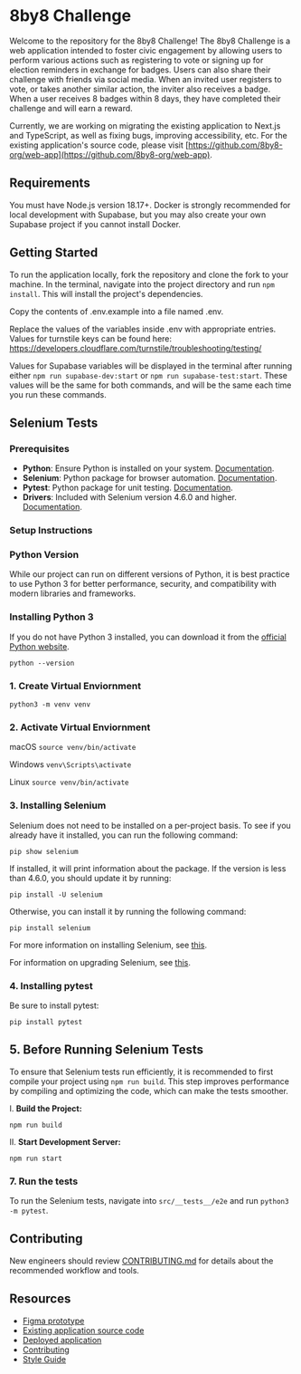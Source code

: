 # 8by8 Challenge

Welcome to the repository for the 8by8 Challenge! The 8by8 Challenge is a web application intended to foster civic engagement by allowing users to perform various actions such as registering to vote or signing up for election reminders in exchange for badges. Users can also share their challenge with friends via social media. When an invited user registers to vote, or takes another similar action, the inviter also receives a badge. When a user receives 8 badges within 8 days, they have completed their challenge and will earn a reward.

Currently, we are working on migrating the existing application to Next.js and TypeScript, as well as fixing bugs, improving accessibility, etc. For the existing application's source code, please visit [https://github.com/8by8-org/web-app](https://github.com/8by8-org/web-app).

## Requirements

You must have Node.js version 18.17+. Docker is strongly recommended for local development with Supabase, but you may also create your own Supabase project if you cannot install Docker.

## Getting Started

To run the application locally, fork the repository and clone the fork to your machine. In the terminal, navigate into the project directory and run `npm install`. This will install the project's dependencies.

Copy the contents of .env.example into a file named .env.

Replace the values of the variables inside .env with appropriate entries. Values for turnstile keys can be found here: https://developers.cloudflare.com/turnstile/troubleshooting/testing/

Values for Supabase variables will be displayed in the terminal after running either `npm run supabase-dev:start` or `npm run supabase-test:start`. These values will be
the same for both commands, and will be the same each time you run these commands.

##  Selenium Tests 

### Prerequisites

- **Python**: Ensure Python is installed on your system.
[Documentation](https://www.python.org/).
- **Selenium**: Python package for browser automation.
[Documentation](https://selenium-python.readthedocs.io/installation.html#).
- **Pytest**: Python package for unit testing.
[Documentation](https://docs.pytest.org/en/stable/getting-started.html).
- **Drivers**: Included with Selenium version 4.6.0 and higher. 
[Documentation](https://www.selenium.dev/documentation/selenium_manager/).


### Setup Instructions


### Python Version

While our project can run on different versions of Python, it is best practice to use Python 3 for better performance, security, and compatibility with modern libraries and frameworks.

### Installing Python 3

If you do not have Python 3 installed, you can download it from the [official Python website](https://www.python.org/downloads/).

```
python --version
```


### 1. Create Virtual Enviornment 

`python3 -m venv venv` 

### 2. Activate Virtual Enviornment 

macOS 
`source venv/bin/activate` 

Windows 
`venv\Scripts\activate`

Linux 
`source venv/bin/activate`



### 3.  Installing Selenium
Selenium does not need to be installed on a per-project basis. To see if you
already have it installed, you can run the following command:

```
pip show selenium
```

If installed, it will print information about the package. If the version is less
than 4.6.0, you should update it by running:

```
pip install -U selenium
```

Otherwise, you can install it by running the following command:

```
pip install selenium
```

For more information on installing Selenium, see [this](https://www.selenium.dev/documentation/webdriver/getting_started/install_library/).

For information on upgrading Selenium, see [this](https://www.selenium.dev/documentation/webdriver/troubleshooting/upgrade_to_selenium_4/).


### 4.  Installing pytest

Be sure to install pytest:

```
pip install pytest
```

## 5.  Before Running Selenium Tests

To ensure that Selenium tests run efficiently, it is recommended to first compile your project using `npm run build`. This step improves performance by compiling and optimizing the code, which can make the tests smoother.

I. **Build the Project:**
```
npm run build
```

II. **Start Development Server:**
```
npm run start
```

### 7.   Run the tests

To run the Selenium tests, navigate into `src/__tests__/e2e` and run
`python3 -m pytest`.



## Contributing

New engineers should review [CONTRIBUTING.md](https://github.com/8by8-org/8by8-challenge/blob/development/CONTRIBUTING.md) for details about the recommended workflow and tools.

## Resources

- [Figma prototype](https://www.figma.com/design/TP1ZMtd6ykIjNql1t0OBoA/8BY8_PROTO_V2)
- [Existing application source code](https://github.com/8by8-org/web-app)
- [Deployed application](http://challenge.8by8.us/)
- [Contributing](https://github.com/8by8-org/8by8-challenge/blob/development/CONTRIBUTING.md)
- [Style Guide](https://github.com/8by8-org/8by8-challenge/blob/development/STYLE_GUIDE.md)
